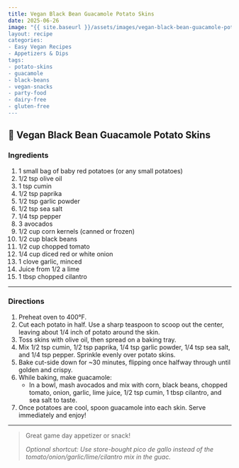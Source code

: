 ```yaml
---
title: Vegan Black Bean Guacamole Potato Skins
date: 2025-06-26
image: "{{ site.baseurl }}/assets/images/vegan-black-bean-guacamole-potato-skins.png
layout: recipe
categories:
- Easy Vegan Recipes
- Appetizers & Dips
tags:
- potato-skins
- guacamole
- black-beans
- vegan-snacks
- party-food
- dairy-free
- gluten-free
---
```


## 🥔 Vegan Black Bean Guacamole Potato Skins


### Ingredients

1. 1 small bag of baby red potatoes (or any small potatoes)  
2. 1/2 tsp olive oil  
3. 1 tsp cumin  
4. 1/2 tsp paprika  
5. 1/2 tsp garlic powder  
6. 1/2 tsp sea salt  
7. 1/4 tsp pepper  
8. 3 avocados  
9. 1/2 cup corn kernels (canned or frozen)  
10. 1/2 cup black beans  
11. 1/2 cup chopped tomato  
12. 1/4 cup diced red or white onion  
13. 1 clove garlic, minced  
14. Juice from 1/2 a lime  
15. 1 tbsp chopped cilantro  

---

### Directions

1. Preheat oven to 400°F.  
2. Cut each potato in half. Use a sharp teaspoon to scoop out the center, leaving about 1/4 inch of potato around the skin.  
3. Toss skins with olive oil, then spread on a baking tray.  
4. Mix 1/2 tsp cumin, 1/2 tsp paprika, 1/4 tsp garlic powder, 1/4 tsp sea salt, and 1/4 tsp pepper. Sprinkle evenly over potato skins.  
5. Bake cut-side down for ~30 minutes, flipping once halfway through until golden and crispy.  
6. While baking, make guacamole:  
   - In a bowl, mash avocados and mix with corn, black beans, chopped tomato, onion, garlic, lime juice, 1/2 tsp cumin, 1 tbsp cilantro, and sea salt to taste.  
7. Once potatoes are cool, spoon guacamole into each skin. Serve immediately and enjoy!

---

> Great game day appetizer or snack!  
>  
> *Optional shortcut: Use store-bought pico de gallo instead of the tomato/onion/garlic/lime/cilantro mix in the guac.*
